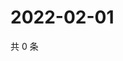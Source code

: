 # 2022-02-01

共 0 条

<!-- BEGIN WEIBO -->
<!-- 最后更新时间 Tue Feb 01 2022 00:20:31 GMT+0800 (China Standard Time) -->

<!-- END WEIBO -->
